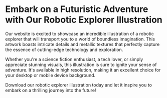 <!--font:Poppins-->

# Embark on a Futuristic Adventure with Our Robotic Explorer Illustration

Our website is excited to showcase an incredible illustration of a robotic explorer that will transport you to a world of boundless imagination. This artwork boasts intricate details and metallic textures that perfectly capture the essence of cutting-edge technology and exploration.

Whether you're a science fiction enthusiast, a tech lover, or simply appreciate stunning visuals, this illustration is sure to ignite your sense of adventure. It's available in high resolution, making it an excellent choice for your desktop or mobile device background.

Download our robotic explorer illustration today and let it inspire you to embark on a thrilling journey into the future!

<!--

Write me markdown content of website with wallpaper:

"An illustration of a robotic explorer, with metallic textures and intricate details."

The header of the page should not be copy of the text but rather a real content of the website which is using this wallpaper.


---


# Robotic Explorer Wallpaper

Welcome to our website featuring an amazing wallpaper of a robotic explorer! This illustration showcases intricate details and metallic textures that will add a futuristic touch to your desktop or mobile device.

Whether you're a fan of science fiction, technology, or just appreciate stunning artwork, this wallpaper is perfect for you. It's available in high resolution, so you can enjoy every detail of the design.

Download this wallpaper now and take your device to the next level with this incredible robotic explorer illustration!


---


Heading should not include word "wallpaper". The website should not be about the wallpaper itself, wallpaper is just a related background, rewrite whole content.


---


# Explore the Future with Our Robotic Explorer Illustration

Our website is proud to feature an incredible illustration of a robotic explorer that will transport you to a world of futuristic possibilities. With intricate details and metallic textures, this artwork captures the essence of cutting-edge technology and exploration.

Whether you're a science fiction enthusiast, a tech lover, or simply appreciate stunning visuals, this illustration is sure to captivate your imagination. It's available in high resolution, making it the perfect background for your desktop or mobile device.

Download our robotic explorer illustration today and let it inspire you to explore the frontiers of the future!


---


Heading is too long, rewrite whole content.


---


# Discover the Future with Our Robotic Explorer Illustration

Our website is thrilled to present a stunning illustration of a robotic explorer that will take you on a journey into the future. This artwork features intricate details and metallic textures that perfectly capture the essence of cutting-edge technology and exploration.

Whether you're a science fiction enthusiast, a tech aficionado, or simply appreciate breathtaking visuals, this illustration is sure to spark your imagination. It's available in high resolution, making it an ideal background for your desktop or mobile device.

Download our robotic explorer illustration today and let it inspire you to discover the limitless possibilities of tomorrow!


---


Heading is too long, rewrite whole content.


---


# Embark on a Futuristic Adventure with Our Robotic Explorer Illustration

Our website is excited to showcase an incredible illustration of a robotic explorer that will transport you to a world of boundless imagination. This artwork boasts intricate details and metallic textures that perfectly capture the essence of cutting-edge technology and exploration.

Whether you're a science fiction enthusiast, a tech lover, or simply appreciate stunning visuals, this illustration is sure to ignite your sense of adventure. It's available in high resolution, making it an excellent choice for your desktop or mobile device background.

Download our robotic explorer illustration today and let it inspire you to embark on a thrilling journey into the future!


---


Write me a Google font which is best fitting for the website.

Pick from the list:
- Lato
- Open Sans
- Lobster
- Poppins
- Roboto
- Barlow Condensed
- Dancing Script
- Raleway
- Futura
- Playfair Display
- Orbitron
- Alegreya
- Exo 2
- Inter
- Montserrat
- IBM Plex Sans
- Great Vibes


Write just the font name nothing else.


---


Poppins

-->
